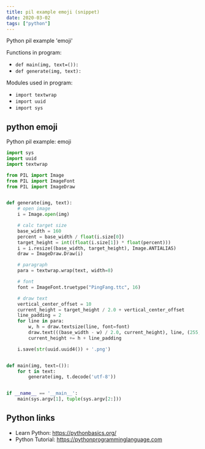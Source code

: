 ```yaml
---
title: pil example emoji (snippet)
date: 2020-03-02
tags: ["python"]
---
```

Python pil example 'emoji'

Functions in program: 
* `def main(img, text=()):`
* `def generate(img, text):`

Modules used in program: 
* `import textwrap`
* `import uuid`
* `import sys`

## python emoji

Python pil example: emoji

```python
import sys
import uuid
import textwrap

from PIL import Image
from PIL import ImageFont
from PIL import ImageDraw


def generate(img, text):
    # open image
    i = Image.open(img)

    # calc target size
    base_width = 160
    percent = base_width / float(i.size[0])
    target_height = int((float(i.size[1]) * float(percent)))
    i = i.resize((base_width, target_height), Image.ANTIALIAS)
    draw = ImageDraw.Draw(i)

    # paragraph
    para = textwrap.wrap(text, width=8)

    # font
    font = ImageFont.truetype("PingFang.ttc", 16)

    # draw text
    vertical_center_offset = 10
    current_height = target_height / 2.0 + vertical_center_offset
    line_padding = 2
    for line in para:
        w, h = draw.textsize(line, font=font)
        draw.text(((base_width - w) / 2.0, current_height), line, (255, 0, 0), font=font)
        current_height += h + line_padding

    i.save(str(uuid.uuid4()) + '.png')


def main(img, text=()):
    for t in text:
        generate(img, t.decode('utf-8'))


if __name__ == '__main__':
    main(sys.argv[1], tuple(sys.argv[2:]))

```

## Python links

- Learn Python: https://pythonbasics.org/
- Python Tutorial: https://pythonprogramminglanguage.com
